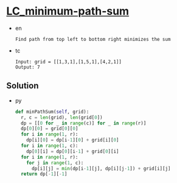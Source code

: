 # [LC_minimum-path-sum](https://leetcode.com/problems/minimum-path-sum)

* en

  ```en
  Find path from top left to bottom right minimizes the sum
  ```

* tc

  ```tc
  Input: grid = [[1,3,1],[1,5,1],[4,2,1]]
  Output: 7
  ```

## Solution

* py

  ```py
  def minPathSum(self, grid):
    r, c = len(grid), len(grid[0])
    dp = [[0 for _ in range(c)] for _ in range(r)]
    dp[0][0] = grid[0][0]
    for i in range(1, r):
      dp[i][0] = dp[i-1][0] + grid[i][0]
    for i in range(1, c):
      dp[0][i] = dp[0][i-1] + grid[0][i]
    for i in range(1, r):
      for j in range(1, c):
        dp[i][j] = min(dp[i-1][j], dp[i][j-1]) + grid[i][j]
    return dp[-1][-1]
  ```

